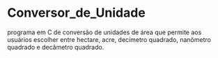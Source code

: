 # Conversor_de_Unidade
 programa em C de conversão de unidades de área que permite aos usuários escolher entre hectare, acre, decímetro quadrado, nanômetro quadrado e decâmetro quadrado.
